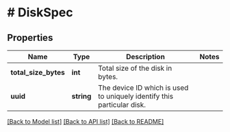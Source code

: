 # # DiskSpec

## Properties

Name | Type | Description | Notes
------------ | ------------- | ------------- | -------------
**total_size_bytes** | **int** | Total size of the disk in bytes. |
**uuid** | **string** | The device ID which is used to uniquely identify this particular disk. |

[[Back to Model list]](../../README.md#models) [[Back to API list]](../../README.md#endpoints) [[Back to README]](../../README.md)
